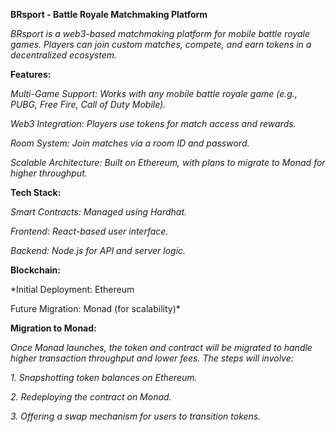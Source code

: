 **BRsport - Battle Royale Matchmaking Platform**

*BRsport is a web3-based matchmaking platform for mobile battle royale games. Players can join custom matches, compete, and earn tokens in a decentralized ecosystem.*

**Features:**

*Multi-Game Support: Works with any mobile battle royale game (e.g., PUBG, Free Fire, Call of Duty Mobile).*

*Web3 Integration: Players use tokens for match access and rewards.*

*Room System: Join matches via a room ID and password.*

*Scalable Architecture: Built on Ethereum, with plans to migrate to Monad for higher throughput.*


**Tech Stack:**

*Smart Contracts: Managed using Hardhat.*

*Frontend: React-based user interface.*

*Backend: Node.js for API and server logic.*

**Blockchain:**

*Initial Deployment: Ethereum

Future Migration: Monad (for scalability)*


**Migration to Monad:**

*Once Monad launches, the token and contract will be migrated to handle higher transaction throughput and lower fees. The steps will involve:*

*1. Snapshotting token balances on Ethereum.*


*2. Redeploying the contract on Monad.*

*3. Offering a swap mechanism for users to transition tokens.*
